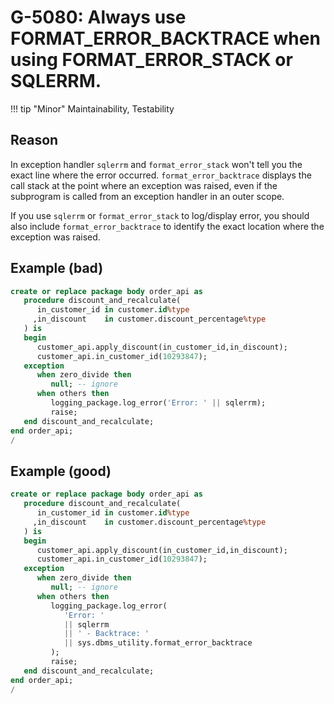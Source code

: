 # G-5080: Always use FORMAT_ERROR_BACKTRACE when using FORMAT_ERROR_STACK or SQLERRM.

!!! tip "Minor"
    Maintainability, Testability

## Reason

In exception handler `sqlerrm` and `format_error_stack` won't tell you the exact line where the error occurred. `format_error_backtrace` displays the call stack at the point where an exception was raised, even if the subprogram is called from an exception handler in an outer scope.

If you use `sqlerrm` or `format_error_stack` to log/display error, you should also include `format_error_backtrace` to identify the exact location where the exception was raised.

## Example (bad)

``` sql
create or replace package body order_api as
   procedure discount_and_recalculate(
      in_customer_id in customer.id%type
     ,in_discount    in customer.discount_percentage%type
   ) is
   begin
      customer_api.apply_discount(in_customer_id,in_discount);
      customer_api.in_customer_id(10293847);
   exception
      when zero_divide then
         null; -- ignore
      when others then
         logging_package.log_error('Error: ' || sqlerrm);
         raise;
   end discount_and_recalculate;
end order_api;
/
```

## Example (good)

``` sql
create or replace package body order_api as
   procedure discount_and_recalculate(
      in_customer_id in customer.id%type
     ,in_discount    in customer.discount_percentage%type
   ) is
   begin
      customer_api.apply_discount(in_customer_id,in_discount);
      customer_api.in_customer_id(10293847);
   exception
      when zero_divide then
         null; -- ignore
      when others then
         logging_package.log_error(
            'Error: '
            || sqlerrm
            || ' - Backtrace: '
            || sys.dbms_utility.format_error_backtrace
         );
         raise;
   end discount_and_recalculate;
end order_api;
/
```